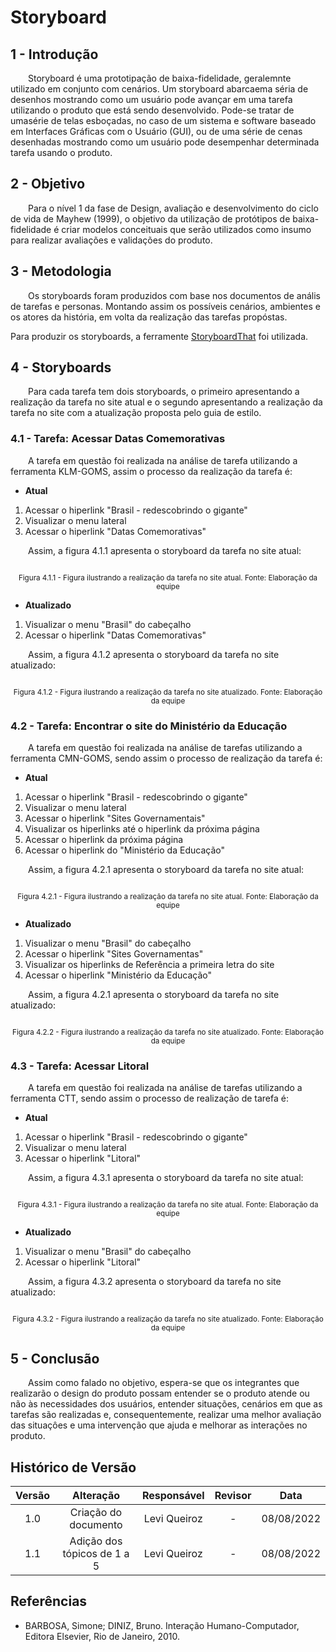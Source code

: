 # Storyboard

## 1 - Introdução
  
&emsp;&emsp;Storyboard é uma prototipação de baixa-fidelidade, geralemnte utilizado em conjunto com cenários. Um storyboard abarcaema séria de desenhos mostrando como um usuário pode avançar em uma tarefa utilizando o produto que está sendo desenvolvido. Pode-se tratar de umasérie de telas esboçadas, no caso de um sistema e software baseado em Interfaces Gráficas com o Usuário (GUI), ou de uma série de cenas desenhadas mostrando como um usuário pode desempenhar determinada tarefa usando o produto.

## 2 - Objetivo
  
&emsp;&emsp;Para o nível 1 da fase de Design, avaliação e desenvolvimento do ciclo de vida de Mayhew (1999), o objetivo da utilização de protótipos de baixa-fidelidade é criar modelos conceituais que serão utilizados como insumo para realizar avaliações e validações do produto.

## 3 - Metodologia
  
&emsp;&emsp;Os storyboards foram produzidos com base nos documentos de anális de tarefas e personas. Montando assim os possíveis cenários, ambientes e os atores da história, em volta da realização das tarefas propóstas.

Para produzir os storyboards, a ferramente [StoryboardThat](https://www.storyboardthat.com/pt) foi utilizada.

## 4 - Storyboards
  
&emsp;&emsp;Para cada tarefa tem dois storyboards, o primeiro apresentando a realização da tarefa no site atual e o segundo apresentando a realização da tarefa no site com a atualização proposta pelo guia de estilo.

### 4.1 - Tarefa: Acessar Datas Comemorativas
  
&emsp;&emsp;A tarefa em questão foi realizada na análise de tarefa utilizando a ferramenta KLM-GOMS, assim o processo da realização da tarefa é:  

- **Atual**

1. Acessar o hiperlink "Brasil - redescobrindo o gigante"
2. Visualizar o menu lateral
3. Acessar o hiperlink "Datas Comemorativas"
  
&emsp;&emsp;Assim, a figura 4.1.1 apresenta o storyboard da tarefa no site atual:

<center>

![]()

</center>

<small><center>Figura 4.1.1 - Figura ilustrando a realização da tarefa no site atual. Fonte: Elaboração da equipe</center></small>
  
- **Atualizado**
  
1. Visualizar o menu "Brasil" do cabeçalho
2. Acessar o hiperlink "Datas Comemorativas"
  
&emsp;&emsp;Assim, a figura 4.1.2 apresenta o storyboard da tarefa no site atualizado:
  
<center>

![]()

</center>

<small><center>Figura 4.1.2 - Figura ilustrando a realização da tarefa no site atualizado. Fonte: Elaboração da equipe</center></small>
  
### 4.2 - Tarefa: Encontrar o site do Ministério da Educação
  
&emsp;&emsp;A tarefa em questão foi realizada na análise de tarefas utilizando a ferramenta CMN-GOMS, sendo assim o processo de realização da tarefa é:
  
- **Atual**

1. Acessar o hiperlink "Brasil - redescobrindo o gigante"
2. Visualizar o menu lateral
3. Acessar o hiperlink "Sites Governamentais"
4. Visualizar os hiperlinks até o hiperlink da próxima página
5. Acessar o hiperlink da próxima página
6. Acessar o hiperlink do "Ministério da Educação"
  
&emsp;&emsp;Assim, a figura 4.2.1 apresenta o storyboard da tarefa no site atual:
  
<center>

![]()

</center>

<small><center>Figura 4.2.1 - Figura ilustrando a realização da tarefa no site atual. Fonte: Elaboração da equipe</center></small>
  
- **Atualizado**
  
1. Visualizar o menu "Brasil" do cabeçalho
2. Acessar o hiperlink "Sites Governamentas"
3. Visualizar os hiperlinks de Referência a primeira letra do site
4. Acessar o hiperlink "Ministério da Educação"
  
&emsp;&emsp;Assim, a figura 4.2.1 apresenta o storyboard da tarefa no site atualizado:
  
<center>

![]()

</center>

<small><center>Figura 4.2.2 - Figura ilustrando a realização da tarefa no site atualizado. Fonte: Elaboração da equipe</center></small>
  
### 4.3 - Tarefa: Acessar Litoral
  
&emsp;&emsp;A tarefa em questão foi realizada na análise de tarefas utilizando a ferramenta CTT, sendo assim o processo de realização de tarefa é:
  
- **Atual**
  
1. Acessar o hiperlink "Brasil - redescobrindo o gigante"
2. Visualizar o menu lateral
3. Acessar o hiperlink "Litoral"
  
&emsp;&emsp;Assim, a figura 4.3.1 apresenta o storyboard da tarefa no site atual:
  
<center>

![]()

</center>

<small><center>Figura 4.3.1 - Figura ilustrando a realização da tarefa no site atual. Fonte: Elaboração da equipe</center></small>
  
- **Atualizado**
  
1. Visualizar o menu "Brasil" do cabeçalho
2. Acessar o hiperlink "Litoral"
  
&emsp;&emsp;Assim, a figura 4.3.2 apresenta o storyboard da tarefa no site atualizado:
  
<center>

![]()

</center>

<small><center>Figura 4.3.2 - Figura ilustrando a realização da tarefa no site atualizado. Fonte: Elaboração da equipe</center></small>
  
## 5 - Conclusão
  
&emsp;&emsp;Assim como falado no objetivo, espera-se que os integrantes que realizarão o design do produto possam entender se o produto atende ou não às necessidades dos usuários, entender situações, cenários em que as tarefas são realizadas e, consequentemente, realizar uma melhor avaliação das situaçôes e uma intervenção que ajuda e melhorar as interações no produto.
  
## Histórico de Versão

| Versão |                Alteração               | Responsável |         Revisor        |  Data |
|:------:|:--------------------------------------:|:-----------:|:----------------------:|:-----:|
|   1.0  | Criação do documento |    Levi Queiroz   |  - | 08/08/2022 |
|   1.1  | Adição dos tópicos de 1 a 5 |    Levi Queiroz   |  - | 08/08/2022 |


## Referências

- BARBOSA, Simone; DINIZ, Bruno. Interação Humano-Computador, Editora Elsevier, Rio de Janeiro, 2010.